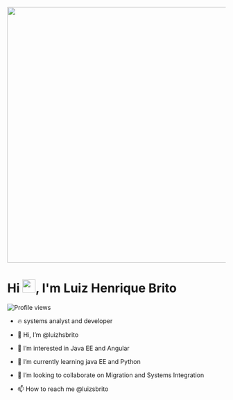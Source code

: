 <img aligh="right" height="590em"
     src ="https://raw.githubusercontent.com/gist/luizhsbrito/cd627270dbed0bfadd97c07c373cda22/raw/cdafaff268d9989e8b05eb640556f510d429c01f/git.svg"/>
     <h1 align="left">Hi <img src="https://raw.githubusercontent.com/kaueMarques/kaueMarques/master/hi.gif" width="30px">, I'm Luiz Henrique Brito</h1>
<p align="left"> <img src="https://komarev.com/ghpvc/?username=maykbrito&color=yellow" alt="Profile views" /> </p>




- 🔥 systems analyst and developer

- 👋 Hi, I’m @luizhsbrito
- 👀 I’m interested in Java EE and Angular
- 🌱 I’m currently learning  java EE and Python
- 💞️ I’m looking to collaborate on Migration and Systems Integration 
- 📫 How to reach me  @luizsbrito

<!---
luizhsbrito/luizhsbrito is a ✨ special ✨ welcome to my repository, still premature but looking to collaborate with the community  
--->
